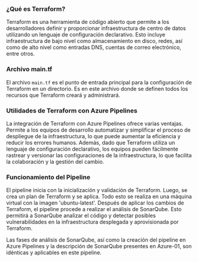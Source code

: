 ### **¿Qué es Terraform?**

Terraform es una herramienta de código abierto que permite a los desarrolladores definir y proporcionar infraestructura de centro de datos utilizando un lenguaje de configuración declarativo. Esto incluye infraestructura de bajo nivel como almacenamiento en disco, redes, así como de alto nivel como entradas DNS, cuentas de correo electrónico, entre otros.

### **Archivo main.tf**

El archivo `main.tf` es el punto de entrada principal para la configuración de Terraform en un directorio. Es en este archivo donde se definen todos los recursos que Terraform creará y administrará.

### **Utilidades de Terraform con Azure Pipelines**

La integración de Terraform con Azure Pipelines ofrece varias ventajas. Permite a los equipos de desarrollo automatizar y simplificar el proceso de despliegue de la infraestructura, lo que puede aumentar la eficiencia y reducir los errores humanos. Además, dado que Terraform utiliza un lenguaje de configuración declarativo, los equipos pueden fácilmente rastrear y versionar las configuraciones de la infraestructura, lo que facilita la colaboración y la gestión del cambio.

### **Funcionamiento del Pipeline**

El pipeline inicia con la inicialización y validación de Terraform. Luego, se crea un plan de Terraform y se aplica. Todo esto se realiza en una máquina virtual con la imagen 'ubuntu-latest'. Después de aplicar los cambios de Terraform, el pipeline procede a realizar el análisis de SonarQube. Esto permitirá a SonarQube analizar el código y detectar posibles vulnerabilidades en la infraestructura desplegada y aprovisionada por Terraform.


Las fases de análisis de SonarQube, así como la creación del pipeline en Azure Pipelines y la descripción de SonarQube presentes en Azure-01, son idénticas y aplicables en este pipeline. 